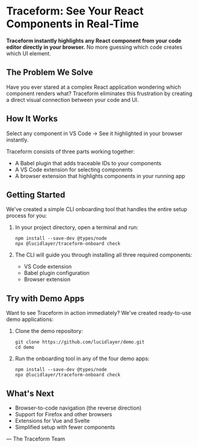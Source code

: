 # Traceform: See Your React Components in Real-Time

**Traceform instantly highlights any React component from your code editor directly in your browser.** No more guessing which code creates which UI element.

## The Problem We Solve

Have you ever stared at a complex React application wondering which component renders what? Traceform eliminates this frustration by creating a direct visual connection between your code and UI.

## How It Works

Select any component in VS Code → See it highlighted in your browser instantly.

Traceform consists of three parts working together:
- A Babel plugin that adds traceable IDs to your components
- A VS Code extension for selecting components
- A browser extension that highlights components in your running app

## Getting Started

We've created a simple CLI onboarding tool that handles the entire setup process for you:

1. In your project directory, open a terminal and run:
   ```
   npm install --save-dev @types/node
   npx @lucidlayer/traceform-onboard check
   ```

2. The CLI will guide you through installing all three required components:
   - VS Code extension
   - Babel plugin configuration
   - Browser extension

## Try with Demo Apps

Want to see Traceform in action immediately? We've created ready-to-use demo applications:

1. Clone the demo repository:
   ```
   git clone https://github.com/lucidlayer/demo.git
   cd demo
   ```

2. Run the onboarding tool in any of the four demo apps:
   ```
   npm install --save-dev @types/node
   npx @lucidlayer/traceform-onboard check
   ```

## What's Next

- Browser-to-code navigation (the reverse direction)
- Support for Firefox and other browsers
- Extensions for Vue and Svelte
- Simplified setup with fewer components

— The Traceform Team